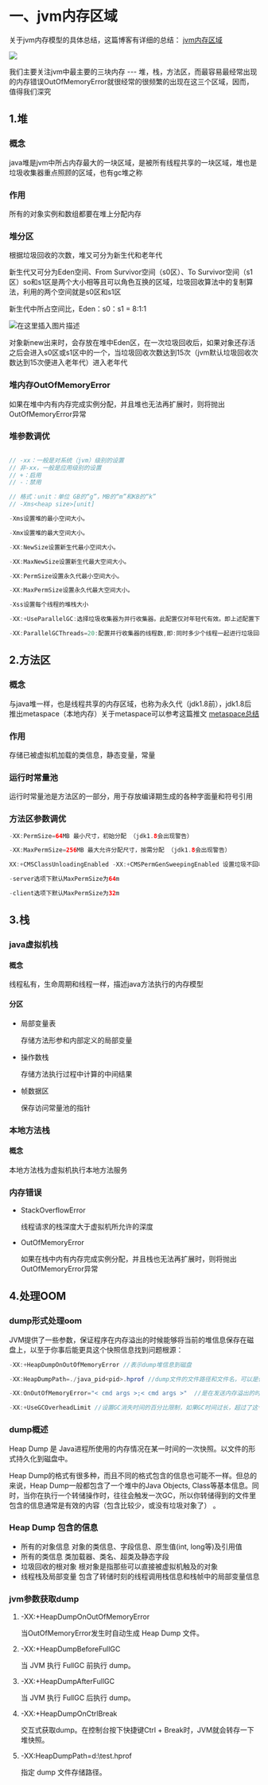# 一、jvm内存区域

关于jvm内存模型的具体总结，这篇博客有详细的总结：
[jvm内存区域](https://blog.csdn.net/weixin_41922289/article/details/89184550)

![](https://mmbiz.qpic.cn/mmbiz_png/PgqYrEEtEnoUSbbnzEiafyyQWUibOfnE3G1sZG1aJZSakhFe5d6QeiciaO9ZIDfHrFS9UZx8RfWfkPk9UZLCVdcriaQ/640?wx_fmt=png&tp=webp&wxfrom=5&wx_lazy=1&wx_co=1)

我们主要关注jvm中最主要的三块内存 --- 堆，栈，方法区，而最容易最经常出现的内存错误OutOfMemoryError就很经常的很频繁的出现在这三个区域，因而，值得我们深究

## 1.堆

### 概念
java堆是jvm中所占内存最大的一块区域，是被所有线程共享的一块区域，堆也是垃圾收集器重点照顾的区域，也有gc堆之称

### 作用
所有的对象实例和数组都要在堆上分配内存

### 堆分区
根据垃圾回收的次数，堆又可分为新生代和老年代


新生代又可分为Eden空间、From Survivor空间（s0区）、To Survivor空间（s1区）so和s1区是两个大小相等且可以角色互换的区域，垃圾回收算法中的复制算法，利用的两个空间就是s0区和s1区

新生代中所占空间比，Eden：s0：s1 = 8:1:1

![在这里插入图片描述](https://img-blog.csdnimg.cn/20190513231514887.png?x-oss-process=image/watermark,type_ZmFuZ3poZW5naGVpdGk,shadow_10,text_aHR0cHM6Ly9ibG9nLmNzZG4ubmV0L3dlaXhpbl80MTkyMjI4OQ==,size_16,color_FFFFFF,t_70)

对象新new出来时，会存放在堆中Eden区，在一次垃圾回收后，如果对象还存活之后会进入s0区或s1区中的一个，当垃圾回收次数达到15次（jvm默认垃圾回收次数达到15次便进入老年代）进入老年代

### 堆内存OutOfMemoryError
如果在堆中内有内存完成实例分配，并且堆也无法再扩展时，则将抛出OutOfMemoryError异常


### 堆参数调优

```java

// -xx：一般是对系统（jvm）级别的设置
// 非-xx，一般是应用级别的设置
// +：启用
// -：禁用

// 格式：unit：单位 GB的“g”，MB的“m”和KB的“k”
// -Xms<heap size>[unit] 

-Xms设置堆的最小空间大小。

-Xmx设置堆的最大空间大小。

-XX:NewSize设置新生代最小空间大小。

-XX:MaxNewSize设置新生代最大空间大小。

-XX:PermSize设置永久代最小空间大小。

-XX:MaxPermSize设置永久代最大空间大小。

-Xss设置每个线程的堆栈大小

-XX:+UseParallelGC:选择垃圾收集器为并行收集器。此配置仅对年轻代有效。即上述配置下,年轻代使用并发收集,而年老代仍旧使用串行收集。

-XX:ParallelGCThreads=20:配置并行收集器的线程数,即:同时多少个线程一起进行垃圾回收。此值最好配置与处理器数目相等。
```

## 2.方法区

### 概念
与java堆一样，也是线程共享的内存区域，也称为永久代（jdk1.8前），jdk1.8后
推出metaspace（本地内存）关于metaspace可以参考这篇推文 [metaspace总结](https://mp.weixin.qq.com/s?__biz=MzI4NDY5Mjc1Mg==&mid=2247483949&idx=1&sn=8b69d833bbc805e63d5b2fa7c73655f5&chksm=ebf6da52dc815344add64af6fb78fee439c8c27b539b3c0e87d8f6861c8422144d516ae0a837&scene=21#wechat_redirect)

### 作用
存储已被虚拟机加载的类信息，静态变量，常量

### 运行时常量池
运行时常量池是方法区的一部分，用于存放编译期生成的各种字面量和符号引用

### 方法区参数调优
```java
-XX:PermSize=64MB 最小尺寸，初始分配 （jdk1.8会出现警告）

-XX:MaxPermSize=256MB 最大允许分配尺寸，按需分配 （jdk1.8会出现警告）

XX:+CMSClassUnloadingEnabled -XX:+CMSPermGenSweepingEnabled 设置垃圾不回收 默认大小 

-server选项下默认MaxPermSize为64m 

-client选项下默认MaxPermSize为32m

```

## 3.栈

### java虚拟机栈

#### 概念
线程私有，生命周期和线程一样，描述java方法执行的内存模型

#### 分区
- 局部变量表

    存储方法形参和内部定义的局部变量

- 操作数栈

    存储方法执行过程中计算的中间结果

- 帧数据区

    保存访问常量池的指针



### 本地方法栈

#### 概念
本地方法栈为虚拟机执行本地方法服务

### 内存错误

- StackOverflowError

    线程请求的栈深度大于虚拟机所允许的深度

- OutOfMemoryError

    如果在栈中内有内存完成实例分配，并且栈也无法再扩展时，则将抛出OutOfMemoryError异常

## 4.处理OOM

### dump形式处理oom
JVM提供了一些参数，保证程序在内存溢出的时候能够将当前的堆信息保存在磁盘上，以至于你事后能更具这个快照信息找到问题根源：

```java
-XX:+HeapDumpOnOutOfMemoryError //表示dump堆信息到磁盘

-XX:HeapDumpPath=./java_pid<pid>.hprof //dump文件的文件路径和文件名，可以是任意的文件名，如果文件名中包含<pid>，会被替换成JVM应用的pid

-XX:OnOutOfMemoryError="< cmd args >;< cmd args >"  //是在发送内存溢出的时候执行的命令，例如：我想在内存溢出的时候重启服务器。-XX:OnOutOfMemoryError="shutdown -r" 

-XX:+UseGCOverheadLimit //设置GC消失时间的百分比限制，如果GC时间过长，超过了这个限制，那么就会触发内存溢出错误。
```
### dump概述

Heap Dump 是 Java进程所使用的内存情况在某一时间的一次快照。以文件的形式持久化到磁盘中。

Heap Dump的格式有很多种，而且不同的格式包含的信息也可能不一样。但总的来说，Heap Dump一般都包含了一个堆中的Java Objects, Class等基本信息。同时，当你在执行一个转储操作时，往往会触发一次GC，所以你转储得到的文件里包含的信息通常是有效的内容（包含比较少，或没有垃圾对象了） 。

### Heap Dump 包含的信息

* 所有的对象信息
对象的类信息、字段信息、原生值(int, long等)及引用值
* 所有的类信息
类加载器、类名、超类及静态字段
* 垃圾回收的根对象
根对象是指那些可以直接被虚拟机触及的对象
* 线程栈及局部变量
包含了转储时刻的线程调用栈信息和栈帧中的局部变量信息


### jvm参数获取dump
1. -XX:+HeapDumpOnOutOfMemoryError

    当OutOfMemoryError发生时自动生成 Heap Dump 文件。


2. -XX:+HeapDumpBeforeFullGC    

    当 JVM 执行 FullGC 前执行 dump。
3. -XX:+HeapDumpAfterFullGC

    当 JVM 执行 FullGC 后执行 dump。
4. -XX:+HeapDumpOnCtrlBreak

    交互式获取dump。在控制台按下快捷键Ctrl + Break时，JVM就会转存一下堆快照。
5. -XX:HeapDumpPath=d:\test.hprof

    指定 dump 文件存储路径。